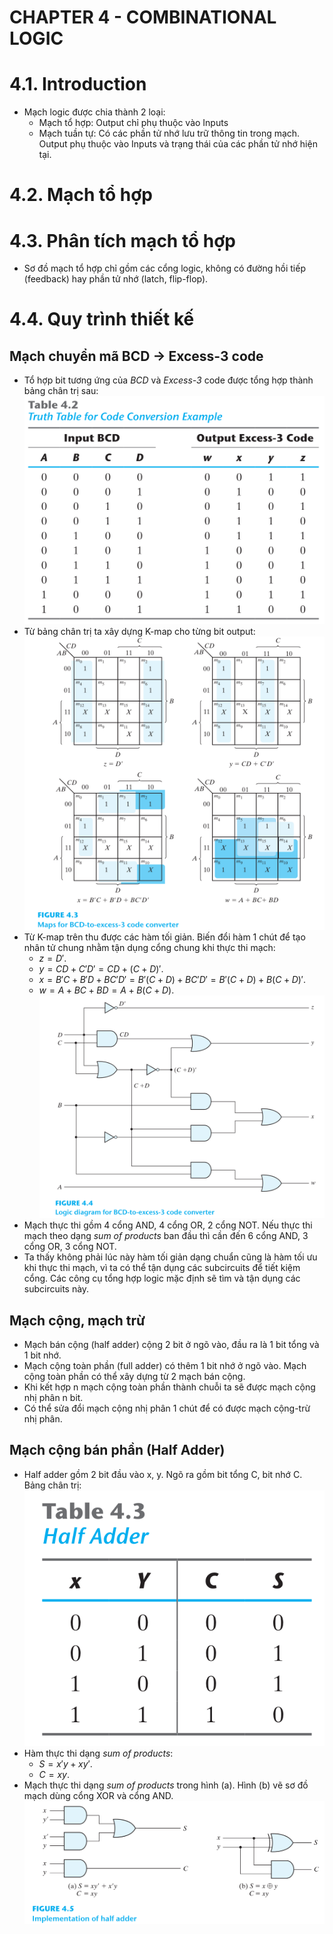 # CHAPTER 4 - COMBINATIONAL LOGIC

# 4.1. Introduction
* Mạch logic được chia thành 2 loại:
  * Mạch tổ hợp: Output chỉ phụ thuộc vào Inputs
  * Mạch tuần tự: Có các phần tử nhớ lưu trữ thông tin trong mạch. Output phụ thuộc vào Inputs và trạng thái của các phần tử nhớ hiện tại.

# 4.2. Mạch tổ hợp

# 4.3. Phân tích mạch tổ hợp
* Sơ đồ mạch tổ hợp chỉ gồm các cổng logic, không có đường hồi tiếp (feedback) hay phần tử nhớ (latch, flip-flop).

# 4.4. Quy trình thiết kế
## Mạch chuyển mã BCD -> Excess-3 code
* Tổ hợp bit tương ứng của *BCD* và *Excess-3* code được tổng hợp thành bảng chân trị sau:
![pic401.png](pic401.png)
* Từ bảng chân trị ta xây dựng K-map cho từng bit output:
![pic402.png](pic402.png)
* Từ K-map trên thu được các hàm tối giản. Biến đổi hàm 1 chút để tạo nhân tử chung nhằm tận dụng cổng chung khi thực thi mạch:
  * $z = D'$.
  * $y = CD + C'D' = CD + (C + D)'$.
  * $x = B'C + B'D + BC'D' = B'(C + D) + BC'D' = B'(C + D) + B(C + D)'$.
  * $w = A + BC + BD = A + B(C + D)$.
![pic403.png](pic403.png)
* Mạch thực thi gồm 4 cổng AND, 4 cổng OR, 2 cổng NOT. Nếu thực thi mạch theo dạng *sum of products* ban đầu thì cần đến 6 cổng AND, 3 cổng OR, 3 cổng NOT.
* Ta thấy không phải lúc này hàm tối giản dạng chuẩn cũng là hàm tối ưu khi thực thi mạch, vì ta có thể tận dụng các subcircuits để tiết kiệm cổng. Các công cụ tổng hợp logic mặc định sẽ tìm và tận dụng các subcircuits này.

## Mạch cộng, mạch trừ
* Mạch bán cộng (half adder) cộng 2 bit ở ngõ vào, đầu ra là 1 bit tổng và 1 bit nhớ.
* Mạch cộng toàn phần (full adder) có thêm 1 bit nhớ ở ngõ vào. Mạch cộng toàn phần có thể xây dựng từ 2 mạch bán cộng.
* Khi kết hợp n mạch cộng toàn phần thành chuỗi ta sẽ được mạch cộng nhị phân n bit.
* Có thể sửa đổi mạch cộng nhị phân 1 chút để có được mạch cộng-trừ nhị phân.

## Mạch cộng bán phần (Half Adder)
* Half adder gồm 2 bit đầu vào x, y. Ngõ ra gồm bit tổng C, bit nhớ C. Bảng chân trị:
![pic404.png](pic404.png)
* Hàm thực thi dạng *sum of products*:
  * $S = x'y + xy'$.
  * $C = xy$.
* Mạch thực thi dạng *sum of products* trong hình (a). Hình (b) vẽ sơ đồ mạch dùng cổng XOR và cổng AND.
![pic405.png](pic405.png)
